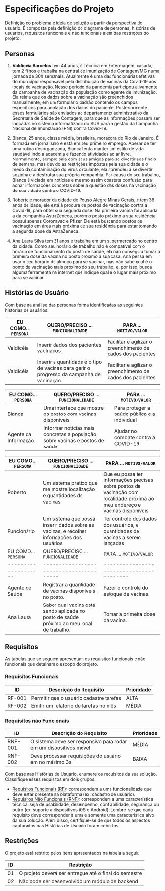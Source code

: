 # Especificações do Projeto

Definição do problema e ideia de solução a partir da perspectiva do usuário. É composta pela definição do diagrama de personas, histórias de usuários, requisitos funcionais e não funcionais além das restrições do projeto.

## Personas

1. **Valdicéia Barcelos** tem 44 anos, é Técnica em Enfermagem, casada, tem 2 filhos e trabalha na central de imunização de Contagem/MG numa jornada de 30h semanais. Atualmente é uma das funcionárias efetivas do munícipio responsável pela distribuição de vacinas da Covid-19 aos locais de vacinação. Nesse período da pandemia participou ativamente da campanha de vacinação da população como agente de imunização. Ela relata que os dados sobre a vacinação são preenchidos manualmente, em um formulário padrão contendo os campos específicos para anotação dos dados do paciente. Posteriormente esses formulários são enviados ao departamento administrativo da Secretaria de Saúde de Contagem, para que as informações possam ser lançadas no sistema informatizado do SUS para a gestão da Campanha Nacional de Imunização (PNI) contra Covid-19.
   
2. Bianca, 25 anos, classe média, brasileira, moradora do Rio de Janeiro. É formada em jornalismo e está em seu primeiro emprego. Apesar de ter uma rotina desorganizada, Bianca tenta manter um estilo de vida saudável indo a academia e fazendo atividades ao ar livre. Normalmente, sempre saia com seus amigos para se divertir aos finais de semana, mas devido as restrições impostas pela sua cidade e o medo da contaminação do vírus circulante, ela   aprendeu a se divertir sozinha e a desfrutar sua própria companhia. Por causa do seu trabalho, Bianca é viciada em notícias e mesmo assim constata confusão para achar informações concretas sobre a questão das doses na vacinação de sua cidade contra o COVID-19. 

3. Roberto e morador da cidade de Pouso Alegre Minas Gerais, e tem 38 anos de idade, ele está à procura de postos de vacinação contra a Covid-19, para obter sua segunda dose. Na primeira vacina foi aplicada a da companhia AstraZeneca, porém o posto próximo a sua residência possui apenas Coronavac e Pfizer. Ele está buscando postos de vacinação em área mais próxima de sua residência para estar tomando a segunda dose da AstraZeneca. 

4. Ana Laura Silva tem 21 anos e trabalha em um supermercado no centro da cidade. Como seu horário de trabalho não é compatível com o horário de funcionamento do posto de saúde, ela não conseguiu tomar a primeira dose da vacina no posto próximo à sua casa. Ana pensa em usar o seu horário de almoço para se vacinar, mas não sabe qual é o ponto de vacinação mais próximo do seu trabalho, e, por isso, busca alguma ferramenta na internet que indique qual é o lugar mais próximo para se vacinar.

## Histórias de Usuário

Com base na análise das personas forma identificadas as seguintes histórias de usuários:

|EU COMO... `PERSONA`| QUERO/PRECISO ... `FUNCIONALIDADE`    |PARA ... `MOTIVO/VALOR`                 |
|--------------------|---------------------------------------|----------------------------------------|
|Valdicéia           | Inserir dados dos pacientes vacinados | Facilitar e agilizar o preenchimento de dados dos pacientes|
|Valdicéia           | Inserir a quantidade e o tipo de vacinas para gerir o progresso da campanha de vacinação            | Facilitar e agilizar o  preenchimento de dados dos pacientes  |

|EU COMO... `PERSONA`| QUERO/PRECISO ... `FUNCIONALIDADE`    |PARA ... `MOTIVO/VALOR`                 |
|--------------------|---------------------------------------|----------------------------------------|
|Bianca      |Uma interface que mostre os postos com vacinas disponíveis|Para proteger a saúde pública e a individual|    
|Agente da Informação          |Informar notícias mais concretas a população sobre vacinas e postos de saúde|Ajudar no combate contra a COVID-19|
 
|EU COMO... `PERSONA`| QUERO/PRECISO ... `FUNCIONALIDADE`    |PARA ... `MOTIVO/VALOR`                 |
|--------------------|---------------------------------------|----------------------------------------|
|Roberto     |Um sistema pratico que me mostre localização e quantidades de vacinas|Que eu possa ter informações precisas sobre postos de vacinação com localidade próxima ao meu endereço e vacinas disponíveis |    
|Funcionário          |Um sistema que possa inserir dados sobre as vacinas, e recolher informações dos usuários  |Ter controle dos dados dos usuários, e quantidades de vacinas a serem lançadas |
|EU COMO... `PERSONA`| QUERO/PRECISO ... `FUNCIONALIDADE`    |PARA ... `MOTIVO/VALOR`                 |
|--------------------|---------------------------------------|----------------------------------------|
|Agente de Saúde     | Registrar a quantidade de vacinas disponíveis no posto. | Fazer o controle do estoque de vacinas. |
|Ana Laura           | Saber qual vacina está sendo aplicada no posto de saúde próximo ao meu local de trabalho. | Tomar a primeira dose da vacina. |

## Requisitos   

As tabelas que se seguem apresentam os requisitos funcionais e não funcionais que detalham o escopo do projeto.

### Requisitos Funcionais

|ID    | Descrição do Requisito  | Prioridade |
|------|-----------------------------------------|----|
|RF-001| Permitir que o usuário cadastre tarefas | ALTA | 
|RF-002| Emitir um relatório de tarefas no mês   | MÉDIA |


### Requisitos não Funcionais

|ID     | Descrição do Requisito  |Prioridade |
|-------|-------------------------|----|
|RNF-001| O sistema deve ser responsivo para rodar em um dispositivos móvel | MÉDIA | 
|RNF-002| Deve processar requisições do usuário em no máximo 3s |  BAIXA | 

Com base nas Histórias de Usuário, enumere os requisitos da sua solução. Classifique esses requisitos em dois grupos:

- [Requisitos Funcionais
 (RF)](https://pt.wikipedia.org/wiki/Requisito_funcional):
 correspondem a uma funcionalidade que deve estar presente na
  plataforma (ex: cadastro de usuário).
- [Requisitos Não Funcionais
  (RNF)](https://pt.wikipedia.org/wiki/Requisito_n%C3%A3o_funcional):
  correspondem a uma característica técnica, seja de usabilidade,
  desempenho, confiabilidade, segurança ou outro (ex: suporte a
  dispositivos iOS e Android).
Lembre-se que cada requisito deve corresponder à uma e somente uma
característica alvo da sua solução. Além disso, certifique-se de que
todos os aspectos capturados nas Histórias de Usuário foram cobertos.

## Restrições

O projeto está restrito pelos itens apresentados na tabela a seguir.

|ID| Restrição                                             |
|--|-------------------------------------------------------|
|01| O projeto deverá ser entregue até o final do semestre |
|02| Não pode ser desenvolvido um módulo de backend        |

